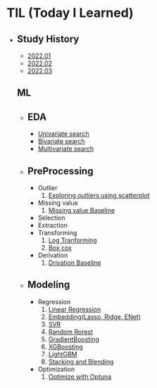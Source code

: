 # <h1>TIL (Today I Learned)</h1>


<ul>
    <li>
        <h2>Study History</h2>
        <ul>
            <li><a href="https://github.com/darooty/TIL/tree/main/StudyHistory/22.01">2022.01</a></li>
            <li><a href="https://github.com/darooty/TIL/tree/main/StudyHistory/22.01">2022.02</a></li>
            <li><a href="https://github.com/darooty/TIL/tree/main/StudyHistory/22.01">2022.03</a></li>
        </ul>
        <h2>ML</h2>
        <ul>
            <li>
                <h2>EDA</h2>
                <ul>
                    <li><a href="https://github.com/darooty/TIL/blob/main/ML/EDA/Univariate%20Search.ipynb">Univariate search</a></li>
                    <li><a href="https://github.com/darooty/TIL/blob/main/ML/EDA/Bivariate%20Search.ipynb">Bivariate search</a></li>
                    <li><a href="https://github.com/darooty/TIL/blob/main/ML/EDA/Multivariate%20Search.ipynb">Multivariate search</a></li>
                </ul>
            </li>
            <li>
                <h2>PreProcessing</h2>
                <ul>
                    <li>
                        Outlier
                        <ol>
                            <li><a href="https://github.com/darooty/TIL/blob/main/ML/PreProcessing/Outlier/Exploring%20outliers%20using%20scatterplot.ipynb">Exploring outliers using scatterplot</a></li>
                        </ol>
                    </li>
                    <li>
                        Missing value
                        <ol>
                            <li><a href="https://github.com/darooty/TIL/blob/main/ML/PreProcessing/Missing%20value/Missing%20value%20Baseline.ipynb">Missing value Baseline</a></li>
                        </ol>
                    </li>
                    <li>Selection</li>
                    <li>Extraction</li>
                    <li>
                        Transforming
                        <ol>
                            <li><a href="https://github.com/darooty/TIL/blob/main/ML/PreProcessing/Transforming/Log%20Tranforming.ipynb">Log Tranforming</a></li>
                            <li><a href="https://github.com/darooty/TIL/blob/main/ML/PreProcessing/Transforming/Box%20cox.ipynb">Box cox</a></li>
                        </ol>
                    </li>
                    <li>
                        Derivation
                        <ol>
                            <li><a href="https://github.com/darooty/TIL/tree/main/ML/PreProcessing/Derivation">Drivation Baseline</a></li>
                        </ol>
                    </li>
                </ul>
            </li>
            <li>
                <h2>Modeling</h2>
                <ul>
                    <li>
                        Regression
                        <ol>
                            <li><a href="https://github.com/darooty/TIL/blob/main/ML/Modeling/Regression/Linear%20Regression.ipynb">Linear Regression</a></li>
                            <li><a href="https://github.com/darooty/TIL/blob/main/ML/Modeling/Regression/Embedding(Lasso%2C%20Ridge%2C%20ENet).ipynb">Embedding(Lasso, Ridge, ENet)</a></li>
                            <li><a href="https://github.com/darooty/TIL/blob/main/ML/Modeling/Regression/SVR.ipynb">SVR</a></li>
                            <li><a href="https://github.com/darooty/TIL/blob/main/ML/Modeling/Regression/Random%20Forest.ipynb">Random Rorest</a></li>
                            <li><a href="https://github.com/darooty/TIL/blob/main/ML/Modeling/Regression/GradientBoosting.ipynb">GradientBoosting</a></li>
                            <li><a href="https://github.com/darooty/TIL/blob/main/ML/Modeling/Regression/XGBoosting.ipynb">XGBoosting</a></li>
                            <li><a href="https://github.com/darooty/TIL/blob/main/ML/Modeling/Regression/LightGBM.ipynb">LightGBM</a></li>
                            <li><a href="https://github.com/darooty/TIL/blob/main/ML/Modeling/Regression/Stacking%20and%20Blending.ipynb">Stacking and Blending</a></li>
                        </ol>
                    </li>
                    <li>
                        Optimization
                        <ol>
                            <li><a href='https://github.com/darooty/TIL/blob/main/ML/Modeling/Optimize/Optimization%20Technique.md'>Optimize with Optuna</a></li>
                        </ol>
                    </li>
                </ul>
            </li>
        </ul>
    </li>
</ul>

